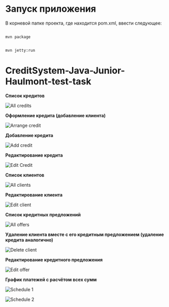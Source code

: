 # Запуск приложения
В корневой папке проекта, где находится pom.xml, ввести следующее:

<code>
mvn package
  
mvn jetty:run
</code>

# CreditSystem-Java-Junior-Haulmont-test-task

**Список кредитов**

![All credits](https://user-images.githubusercontent.com/45952151/123803338-43c15000-d8fd-11eb-9512-c1c3bfd30f9b.PNG)

**Оформление кредита (добавление клиента)**

![Arrange credit](https://user-images.githubusercontent.com/45952151/123803397-4e7be500-d8fd-11eb-87b3-12ee1c052582.PNG)

**Добавление кредита**

![Add credit](https://user-images.githubusercontent.com/45952151/123803408-520f6c00-d8fd-11eb-946b-f3284f18be5e.PNG)

**Редактирование кредита**

![Edit Credit](https://user-images.githubusercontent.com/45952151/123803431-58054d00-d8fd-11eb-9be4-7d09bb4eafc4.PNG)

**Список клиентов**

![All clients](https://user-images.githubusercontent.com/45952151/123803452-5cca0100-d8fd-11eb-9515-20f54cbbe79a.PNG)

**Редактирование клиента**

![Edit client](https://user-images.githubusercontent.com/45952151/123803526-6d7a7700-d8fd-11eb-9776-edda0ebad2d3.PNG)

**Список кредитных предложений**

![All offers](https://user-images.githubusercontent.com/45952151/123803558-74a18500-d8fd-11eb-94ed-62bb2a058832.PNG)

**Удаление клиента вместе с его кредитным предложением (удаление кредита аналогично)**

![Delete client](https://user-images.githubusercontent.com/45952151/123803580-7a976600-d8fd-11eb-903a-6b9f177c8775.PNG)

**Редактирование кредитного предложения**

![Edit offer](https://user-images.githubusercontent.com/45952151/123803605-7ec38380-d8fd-11eb-87a1-a23311549c18.PNG)

**График платежей с расчётом всех сумм**

![Schedule 1](https://user-images.githubusercontent.com/45952151/123803636-85ea9180-d8fd-11eb-82e4-2918b95b15be.PNG)

![Schedule 2](https://user-images.githubusercontent.com/45952151/123803665-8aaf4580-d8fd-11eb-986c-800940e545fe.PNG)
